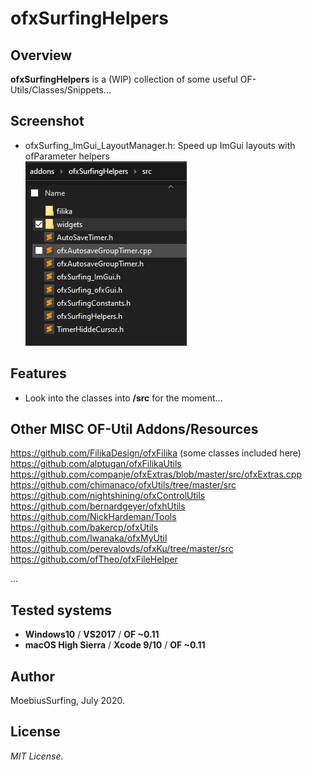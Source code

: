 ofxSurfingHelpers
=============================

## Overview
**ofxSurfingHelpers** is a (WIP) collection of some useful OF-Utils/Classes/Snippets...

## Screenshot
* ofxSurfing_ImGui_LayoutManager.h:
Speed up ImGui layouts with ofParameter helpers  
![ofxSurfing_ImGui_LayoutManager](/readme_images/Capture.PNG?raw=true "ofxSurfing_ImGui_LayoutManager.jpg")

## Features
- Look into the classes into **/src** for the moment...

## Other MISC OF-Util Addons/Resources
https://github.com/FilikaDesign/ofxFilika (some classes included here)  
https://github.com/alptugan/ofxFilikaUtils  
https://github.com/companje/ofxExtras/blob/master/src/ofxExtras.cpp  
https://github.com/chimanaco/ofxUtils/tree/master/src  
https://github.com/nightshining/ofxControlUtils  
https://github.com/bernardgeyer/ofxhUtils  
https://github.com/NickHardeman/Tools  
https://github.com/bakercp/ofxUtils  
https://github.com/Iwanaka/ofxMyUtil  
https://github.com/perevalovds/ofxKu/tree/master/src  
https://github.com/ofTheo/ofxFileHelper  

...

## Tested systems
- **Windows10** / **VS2017** / **OF ~0.11**
- **macOS High Sierra** / **Xcode 9/10** / **OF ~0.11**

## Author
MoebiusSurfing, July 2020. 

## License
*MIT License.*
